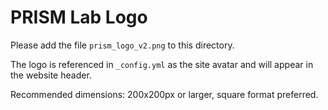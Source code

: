 # PRISM Lab Logo

Please add the file `prism_logo_v2.png` to this directory.

The logo is referenced in `_config.yml` as the site avatar and will appear in the website header.

Recommended dimensions: 200x200px or larger, square format preferred.
